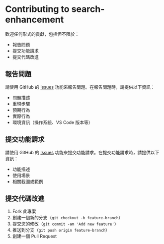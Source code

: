 # Contributing to search-enhancement

歡迎任何形式的貢獻，包括但不限於：

- 報告問題
- 提交功能請求
- 提交代碼改進

## 報告問題

請使用 GitHub 的 [Issues](https://github.com/your-repo/issues) 功能來報告問題。在報告問題時，請提供以下資訊：

- 問題描述
- 重現步驟
- 預期行為
- 實際行為
- 環境資訊（操作系統、VS Code 版本等）

## 提交功能請求

請使用 GitHub 的 [Issues](https://github.com/your-repo/issues) 功能來提交功能請求。在提交功能請求時，請提供以下資訊：

- 功能描述
- 使用場景
- 相關截圖或範例

## 提交代碼改進

1. Fork 此專案
2. 創建一個新的分支（`git checkout -b feature-branch`）
3. 提交您的修改（`git commit -am 'Add new feature'`）
4. 推送到分支（`git push origin feature-branch`）
5. 創建一個 Pull Request
